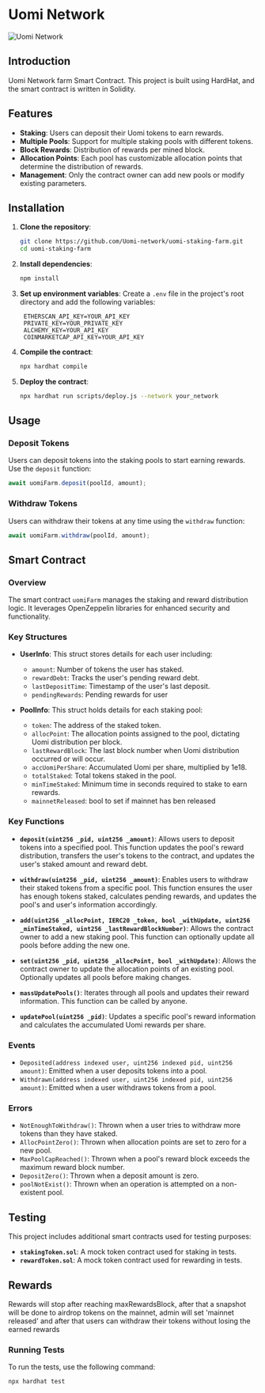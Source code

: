 # Uomi Network

![Uomi Network](https://pbs.twimg.com/profile_images/1803434790680506368/tEAb8qfo_400x400.jpg)

## Introduction

Uomi Network farm Smart Contract. This project is built using HardHat, and the smart contract is written in Solidity.

## Features

- **Staking**: Users can deposit their Uomi tokens to earn rewards.
- **Multiple Pools**: Support for multiple staking pools with different tokens.
- **Block Rewards**: Distribution of rewards per mined block.
- **Allocation Points**: Each pool has customizable allocation points that determine the distribution of rewards.
- **Management**: Only the contract owner can add new pools or modify existing parameters.

## Installation

1. **Clone the repository**:

   ```sh
   git clone https://github.com/Uomi-network/uomi-staking-farm.git
   cd uomi-staking-farm
   ```

2. **Install dependencies**:

   ```sh
   npm install
   ```

3. **Set up environment variables**:
   Create a `.env` file in the project's root directory and add the following variables:

   ```
    ETHERSCAN_API_KEY=YOUR_API_KEY
    PRIVATE_KEY=YOUR_PRIVATE_KEY
    ALCHEMY_KEY=YOUR_API_KEY
    COINMARKETCAP_API_KEY=YOUR_API_KEY
   ```

4. **Compile the contract**:

   ```sh
   npx hardhat compile
   ```

5. **Deploy the contract**:
   ```sh
   npx hardhat run scripts/deploy.js --network your_network
   ```

## Usage

### Deposit Tokens

Users can deposit tokens into the staking pools to start earning rewards. Use the `deposit` function:

```javascript
await uomiFarm.deposit(poolId, amount);
```

### Withdraw Tokens

Users can withdraw their tokens at any time using the `withdraw` function:

```javascript
await uomiFarm.withdraw(poolId, amount);
```


## Smart Contract

### Overview

The smart contract `uomiFarm` manages the staking and reward distribution logic. It leverages OpenZeppelin libraries for enhanced security and functionality.

### Key Structures

- **UserInfo**: This struct stores details for each user including:

  - `amount`: Number of tokens the user has staked.
  - `rewardDebt`: Tracks the user's pending reward debt.
  - `lastDepositTime`: Timestamp of the user's last deposit.
  - `pendingRewards`: Pending rewards for user

- **PoolInfo**: This struct holds details for each staking pool:
  - `token`: The address of the staked token.
  - `allocPoint`: The allocation points assigned to the pool, dictating Uomi distribution per block.
  - `lastRewardBlock`: The last block number when Uomi distribution occurred or will occur.
  - `accUomiPerShare`: Accumulated Uomi per share, multiplied by 1e18.
  - `totalStaked`: Total tokens staked in the pool.
  - `minTimeStaked`: Minimum time in seconds required to stake to earn rewards.
  - `mainnetReleased`: bool to set if mainnet has ben released 

### Key Functions

- **`deposit(uint256 _pid, uint256 _amount)`**: Allows users to deposit tokens into a specified pool. This function updates the pool's reward distribution, transfers the user's tokens to the contract, and updates the user's staked amount and reward debt.
- **`withdraw(uint256 _pid, uint256 _amount)`**: Enables users to withdraw their staked tokens from a specific pool. This function ensures the user has enough tokens staked, calculates pending rewards, and updates the pool's and user's information accordingly.

- **`add(uint256 _allocPoint, IERC20 _token, bool _withUpdate, uint256 _minTimeStaked, uint256 _lastRewardBlockNumber)`**: Allows the contract owner to add a new staking pool. This function can optionally update all pools before adding the new one.

- **`set(uint256 _pid, uint256 _allocPoint, bool _withUpdate)`**: Allows the contract owner to update the allocation points of an existing pool. Optionally updates all pools before making changes.

- **`massUpdatePools()`**: Iterates through all pools and updates their reward information. This function can be called by anyone.

- **`updatePool(uint256 _pid)`**: Updates a specific pool's reward information and calculates the accumulated Uomi rewards per share.

### Events

- `Deposited(address indexed user, uint256 indexed pid, uint256 amount)`: Emitted when a user deposits tokens into a pool.
- `Withdrawn(address indexed user, uint256 indexed pid, uint256 amount)`: Emitted when a user withdraws tokens from a pool.

### Errors

- `NotEnoughToWithdraw()`: Thrown when a user tries to withdraw more tokens than they have staked.
- `AllocPointZero()`: Thrown when allocation points are set to zero for a new pool.
- `MaxPoolCapReached()`: Thrown when a pool's reward block exceeds the maximum reward block number.
- `DepositZero()`: Thrown when a deposit amount is zero.
- `poolNotExist()`: Thrown when an operation is attempted on a non-existent pool.

## Testing

This project includes additional smart contracts used for testing purposes:

- **`stakingToken.sol`**: A mock token contract used for staking in tests.
- **`rewardToken.sol`**: A mock token contract used for rewarding in tests.

## Rewards 

Rewards will stop after reaching maxRewardsBlock, after that a snapshot will be done to airdrop tokens on the mainnet, admin will set 'mainnet released' and after that users can withdraw their tokens without losing the earned rewards

### Running Tests

To run the tests, use the following command:

```sh
npx hardhat test
```
